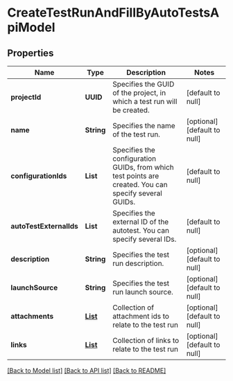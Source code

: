 # CreateTestRunAndFillByAutoTestsApiModel
## Properties

| Name | Type | Description | Notes |
|------------ | ------------- | ------------- | -------------|
| **projectId** | **UUID** | Specifies the GUID of the project, in which a test run will be created. | [default to null] |
| **name** | **String** | Specifies the name of the test run. | [optional] [default to null] |
| **configurationIds** | **List** | Specifies the configuration GUIDs, from which test points are created. You can specify several GUIDs. | [default to null] |
| **autoTestExternalIds** | **List** | Specifies the external ID of the autotest. You can specify several IDs. | [default to null] |
| **description** | **String** | Specifies the test run description. | [optional] [default to null] |
| **launchSource** | **String** | Specifies the test run launch source. | [optional] [default to null] |
| **attachments** | [**List**](AssignAttachmentApiModel.md) | Collection of attachment ids to relate to the test run | [optional] [default to null] |
| **links** | [**List**](CreateLinkApiModel.md) | Collection of links to relate to the test run | [optional] [default to null] |

[[Back to Model list]](../README.md#documentation-for-models) [[Back to API list]](../README.md#documentation-for-api-endpoints) [[Back to README]](../README.md)

